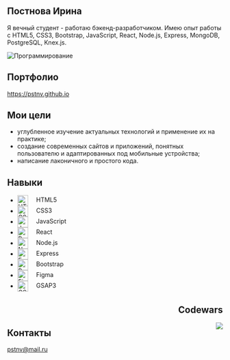 <section>
  <h1>Постнова Ирина </h1>
  <p>Я вечный студент - работаю бэкенд-разработчиком. Имею опыт работы с HTML5, CSS3, Bootstrap, JavaScript, React, Node.js, Express, MongoDB, PostgreSQL, Knex.js.</p>
  <img src="https://modnica.club/uploads/posts/2021-11/thumbs/1635977296_104-modnica-club-p-graficheskii-minimalizm-113.jpg" alt="Программирование">
</section>

<section>
  <div>
    <h2> Портфолио </h2>
    <a href="https://pstnv.github.io"> https://pstnv.github.io </a>
  </div>
  <div>
    <h2> Мои цели </h2>
    <ul>
      <li> углубленное изучение актуальных технологий и применение их на практике; </li>
      <li> создание современных сайтов и приложений, понятных пользователю и адаптированных под мобильные устройства;</li>
      <li> написание лаконичного и простого кода.</li>
    </ul>
  </div>
  <div>
    <h2> Навыки </h2>
    <ul>
      <li><img src="https://pstnv.github.io/src/icons/techs/icon_html.png" valign="middle" style="margin-right:15px;height:25px;" alt="HTML5"> HTML5 </li>
      <li><img src="https://pstnv.github.io/src/icons/techs/icon_css.png" valign="middle" style="margin-right:15px;height:25px;" alt="CSS3"> CSS3 </li>
      <li><img src="https://pstnv.github.io/src/icons/techs/icon_javascript.png" valign="middle" style="margin-right:15px;height:25px;" alt="JavaScript"> JavaScript </li>
      <li><img src="https://pstnv.github.io/src/icons/techs/icon_react.png" valign="middle" style="margin-right:15px;height:25px;" alt="React"> React </li>
      <li><img src="https://pstnv.github.io/src/icons/techs/icon_node.png" valign="middle" style="margin-right:15px;height:25px;" alt="Node.js"> Node.js </li>
      <li><img src="https://pstnv.github.io/src/icons/techs/icon_express.png" valign="middle" style="margin-right:15px;height:25px;" alt="Express"> Express </li>
      <li><img src="https://pstnv.github.io/src/icons/techs/icon_bootstrap.png" valign="middle" style="margin-right:15px;height:25px;" alt="Bootstrap "> Bootstrap </li>
      <li><img src="https://pstnv.github.io/src/icons/techs/icon_figma.png" valign="middle" style="margin-right:15px;height:25px;" alt="Figma"> Figma </li>
      <li><img src="https://pstnv.github.io/src/icons/techs/icon_gsap.png" valign="middle" style="margin-right:15px;height:25px;" alt="GSAP3"> GSAP3 </li>
    </ul>
  </div>
  <div>
    <h2 align="right"> Codewars </h2>
    <a href="https://www.codewars.com/users/pstnv"> <img align="right" src="https://www.codewars.com/users/pstnv/badges/large"></a>
  </div>  
  <div>
    <h2> Контакты </h2>
    <a href="mailto:pstnv@mail.ru"> pstnv@mail.ru </a>
  </div>
</section>
